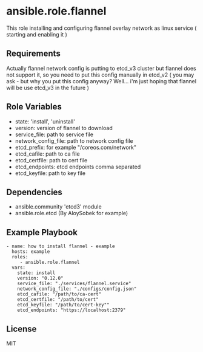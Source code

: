 ansible.role.flannel
=========

This role installing and configuring flannel overlay network as linux service ( starting and enabling it )

Requirements
------------

Actually flannel network config is putting to etcd_v3 cluster but flannel does not support it, so you need to put this config manually in etcd_v2 ( you may ask - but why you put this config anyway? Well... i'm just hoping that flannel will be use etcd_v3 in the future )

Role Variables
--------------

- state: 'install', 'uninstall'
- version: version of flannel to download
- service_file: path to service file
- network_config_file: path to network config file
- etcd_prefix: for example "/coreos.com/network"
- etcd_cafile: path to ca file
- etcd_certfile: path to cert file
- etcd_endpoints: etcd endpoints comma separated
- etcd_keyfile: path to key file

Dependencies
------------

- ansible.community 'etcd3' module
- ansible.role.etcd (By AloySobek for example)

Example Playbook
----------------

    - name: how to install flannel - example
      hosts: example
      roles:
         - ansible.role.flannel
      vars:
        state: install
        version: "0.12.0"
        service_file: "./services/flannel.service"
        network_config_file: "./configs/config.json"
        etcd_cafile: "/path/to/ca-cert"
        etcd_certfile: "/path/to/cert"
        etcd_keyfile: "/path/to/cert-key""
        etcd_endpoints: "https://localhost:2379"

License
-------

MIT
